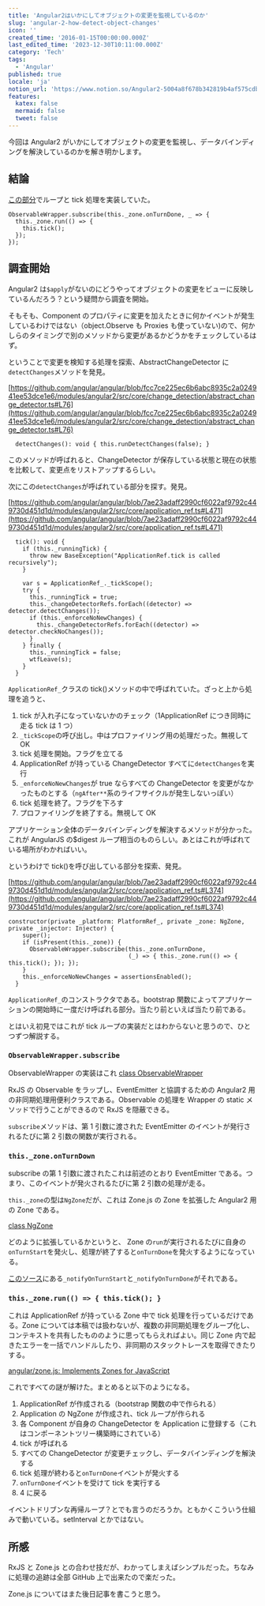 ```yaml
---
title: 'Angular2はいかにしてオブジェクトの変更を監視しているのか'
slug: 'angular-2-how-detect-object-changes'
icon: ''
created_time: '2016-01-15T00:00:00.000Z'
last_edited_time: '2023-12-30T10:11:00.000Z'
category: 'Tech'
tags:
  - 'Angular'
published: true
locale: 'ja'
notion_url: 'https://www.notion.so/Angular2-5004a8f678b342819b4af575cdb1871b'
features:
  katex: false
  mermaid: false
  tweet: false
---
```


今回は Angular2 がいかにしてオブジェクトの変更を監視し、データバインディングを解決しているのかを解き明かします。

## 結論

[この部分](https://github.com/angular/angular/blob/7ae23adaff2990cf6022af9792c449730d451d1d/modules/angular2/src/core/application_ref.ts#L374)でループと tick 処理を実装していた。

```
ObservableWrapper.subscribe(this._zone.onTurnDone, _ => {
  this._zone.run(() => {
    this.tick();
  });
});
```

## 調査開始

Angular2 は`$apply`がないのにどうやってオブジェクトの変更をビューに反映しているんだろう？という疑問から調査を開始。

そもそも、Component のプロパティに変更を加えたときに何かイベントが発生しているわけではない（object.Observe も Proxies も使っていない)ので、何かしらのタイミングで別のメソッドから変更があるかどうかをチェックしているはず。

ということで変更を検知する処理を探索、AbstractChangeDetector に`detectChanges`メソッドを発見。

[https://github.com/angular/angular/blob/fcc7ce225ec6b6abc8935c2a024941ee53dce1e6/modules/angular2/src/core/change_detection/abstract_change_detector.ts#L76](https://github.com/angular/angular/blob/fcc7ce225ec6b6abc8935c2a024941ee53dce1e6/modules/angular2/src/core/change_detection/abstract_change_detector.ts#L76)

```
  detectChanges(): void { this.runDetectChanges(false); }
```

このメソッドが呼ばれると、ChangeDetector が保存している状態と現在の状態を比較して、変更点をリストアップするらしい。

次にこの`detectChanges`が呼ばれている部分を探す。発見。

[https://github.com/angular/angular/blob/7ae23adaff2990cf6022af9792c449730d451d1d/modules/angular2/src/core/application_ref.ts#L471](https://github.com/angular/angular/blob/7ae23adaff2990cf6022af9792c449730d451d1d/modules/angular2/src/core/application_ref.ts#L471)

```
  tick(): void {
    if (this._runningTick) {
      throw new BaseException("ApplicationRef.tick is called recursively");
    }

    var s = ApplicationRef_._tickScope();
    try {
      this._runningTick = true;
      this._changeDetectorRefs.forEach((detector) => detector.detectChanges());
      if (this._enforceNoNewChanges) {
        this._changeDetectorRefs.forEach((detector) => detector.checkNoChanges());
      }
    } finally {
      this._runningTick = false;
      wtfLeave(s);
    }
  }
```

`ApplicationRef_`クラスの tick()メソッドの中で呼ばれていた。ざっと上から処理を追うと、

1. tick が入れ子になっていないかのチェック（1ApplicationRef につき同時に走る tick は 1 つ）
2. `_tickScope`の呼び出し。中はプロファイリング用の処理だった。無視して OK
3. tick 処理を開始。フラグを立てる
4. ApplicationRef が持っている ChangeDetector すべてに`detectChanges`を実行
5. `_enforceNoNewChanges`が true ならすべての ChangeDetector を変更がなかったものとする（`ngAfter**`系のライフサイクルが発生しないっぽい）
6. tick 処理を終了。フラグを下ろす
7. プロファイリングを終了する。無視して OK

アプリケーション全体のデータバインディングを解決するメソッドが分かった。これが AngularJS の$digest ループ相当のものらしい。あとはこれが呼ばれている場所がわかればいい。

というわけで tick()を呼び出している部分を探索、発見。

[https://github.com/angular/angular/blob/7ae23adaff2990cf6022af9792c449730d451d1d/modules/angular2/src/core/application_ref.ts#L374](https://github.com/angular/angular/blob/7ae23adaff2990cf6022af9792c449730d451d1d/modules/angular2/src/core/application_ref.ts#L374)

```
constructor(private _platform: PlatformRef_, private _zone: NgZone, private _injector: Injector) {
    super();
    if (isPresent(this._zone)) {
      ObservableWrapper.subscribe(this._zone.onTurnDone,
                                  (_) => { this._zone.run(() => { this.tick(); }); });
    }
    this._enforceNoNewChanges = assertionsEnabled();
  }
```

`ApplicationRef_`のコンストラクタである。bootstrap 関数によってアプリケーションの開始時に一度だけ呼ばれる部分。当たり前といえば当たり前である。

とはいえ初見ではこれが tick ループの実装だとはわからないと思うので、ひとつずつ解説する。

### `ObservableWrapper.subscribe`

ObservableWrapper の実装はこれ [class ObservableWrapper](https://github.com/angular/angular/blob/fcc7ce225ec6b6abc8935c2a024941ee53dce1e6/modules/angular2/src/facade/async.ts#L26)

RxJS の Observable をラップし、EventEmitter と協調するための Angular2 用の非同期処理用便利クラスである。Observable の処理を Wrapper の static メソッドで行うことができるので RxJS を隠蔽できる。

`subscribe`メソッドは、第 1 引数に渡された EventEmitter のイベントが発行されるたびに第 2 引数の関数が実行される。

### `this._zone.onTurnDown`

subscribe の第 1 引数に渡されたこれは前述のとおり EventEmitter である。つまり、このイベントが発火されるたびに第 2 引数の処理が走る。

`this._zone`の型は`NgZone`だが、これは Zone.js の Zone を拡張した Angular2 用の Zone である。

[class NgZone](https://github.com/angular/angular/blob/fcc7ce225ec6b6abc8935c2a024941ee53dce1e6/modules/angular2/src/core/zone/ng_zone.ts#L92)

どのように拡張しているかというと、 Zone の`run`が実行されるたびに自身の`onTurnStart`を発火し、処理が終了すると`onTurnDone`を発火するようになっている。

[このソース](https://github.com/angular/angular/blob/fcc7ce225ec6b6abc8935c2a024941ee53dce1e6/modules/angular2/src/core/zone/ng_zone.ts#L352)にある`_notifyOnTurnStart`と`_notifyOnTurnDone`がそれである。

### `this._zone.run(() => { this.tick(); }`

これは ApplicationRef が持っている Zone 中で tick 処理を行っているだけである。Zone については本稿では扱わないが、複数の非同期処理をグループ化し、コンテキストを共有したもののように思ってもらえればよい。同じ Zone 内で起きたエラーを一括でハンドルしたり、非同期のスタックトレースを取得できたりする。

[angular/zone.js: Implements Zones for JavaScript](https://github.com/angular/zone.js/)

これですべての謎が解けた。まとめると以下のようになる。

1. ApplicationRef が作成される（bootstrap 関数の中で作られる）
2. Application の NgZone が作成され、tick ループが作られる
3. 各 Component が自身の ChangeDetector を Application に登録する（これはコンポーネントツリー構築時にされている）
4. tick が呼ばれる
5. すべての ChangeDetector が変更チェックし、データバインディングを解決する
6. tick 処理が終わると`onTurnDone`イベントが発火する
7. `onTurnDone`イベントを受けて tick を実行する
8. 4 に戻る

イベントドリブンな再帰ループ？とでも言うのだろうか。ともかくこういう仕組みで動いている。setInterval とかではない。

## 所感

RxJS と Zone.js との合わせ技だが、わかってしまえばシンプルだった。ちなみに処理の追跡は全部 GitHub 上で出来たので楽だった。

Zone.js についてはまた後日記事を書こうと思う。

